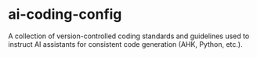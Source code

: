 # ai-coding-config
A collection of version-controlled coding standards and guidelines used to instruct AI assistants for consistent code generation (AHK, Python, etc.).
